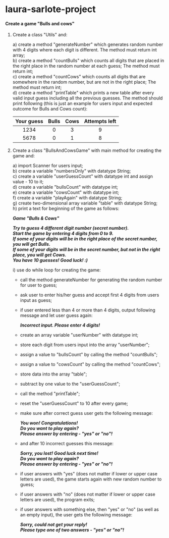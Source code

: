 # laura-sarlote-project

#### Create a game **"Bulls and cows"**

1. Create a class "Utils" and:

    a) create a method "generateNumber" which generates random number with 4 digits where each digit is different.
The method must return int array;  
b) create a method "countBulls" which counts all digits that are placed in the right place in the random number at each guess;
The method must return int;  
c) create a method "countCows" which counts all digits that are somewhere in the random number, but are not in the right place;
The method must return int;  
d) create a method "printTable" which prints a new table after every valid input guess including all the previous guesses.
The method should print following (this is just an example for users input and expected outcome for Bulls and Cows count):

    | Your guess | Bulls | Cows | Attempts left |
    |:----------:|:-----:|:----:|:-------------:|
    |    1234    |   0   |   3  |       9       |
    |    5678    |   0   |   1  |       8       |
    
2. Create a class "BullsAndCowsGame" with main method for creating the game and:

    a) import Scanner for users input;  
b) create a variable "numbersOnly" with datatype String;  
c) create a variable "userGuessCount" with datatype int and assign value - 10 to it;  
d) create a variable "bullsCount" with datatype int;  
e) create a variable "cowsCount" with datatype int;  
f) create a variable "playAgain" with datatype String;  
g) create two-dimensional array variable "table" with datatype String;  
h) print a text for beginning of the game as follows:

    _**Game "Bulls & Cows"**_

    _**Try to guess 4 different digit number (secret number).  
Start the game by entering 4 digits from 0 to 9.  
If some of your digits will be in the right place of the secret number, you will get Bulls.  
If some of your digits will be in the secret number, but not in the right place, you will get Cows.  
You have 10 guesses! Good luck! :)**_

   i) use do while loop for creating the game:
    - call the method generateNumber for generating the random number for user to guess;
    - ask user to enter his/her guess and accept first 4 digits from users input as guess;
    - if user entered less than 4 or more than 4 digits, output following message and let user guess again:

      _**Incorrect input. Please enter 4 digits!**_

    - create an array variable "userNumber" with datatype int;
    - store each digit from users input into the array "userNumber";
    - assign a value to "bullsCount" by calling the method "countBulls";
    - assign a value to "cowsCount" by calling the method "countCows";
    - store data into the array "table";
    - subtract by one value to the "userGuessCount";
    - call the method "printTable";
    - reset the "userGuessCount" to 10 after every game;
    - make sure after correct guess user gets the following message:

      _**You won! Congratulations!  
    Do you want to play again?    
    Please answer by entering - "yes" or "no"!**_

    - and after 10 incorrect guesses this message:

      _**Sorry, you lost! Good luck next time!  
    Do you want to play again?  
    Please answer by entering - "yes" or "no"!**_

    - if user answers with "yes" (does not matter if lower or upper case letters are used), the game starts again with new random number to guess;
    - if user answers with "no" (does not matter if lower or upper case letters are used), the program exits;
    - if user answers with something else, then "yes" or "no" (as well as an empty input), the user gets the following message:
  
      _**Sorry, could not get your reply!   
    Please type one of two answers - "yes" or "no"!**_
